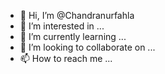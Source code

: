 - 👋 Hi, I’m @Chandranurfahla
- 👀 I’m interested in ...
- 🌱 I’m currently learning ...
- 💞️ I’m looking to collaborate on ...
- 📫 How to reach me ...

<!---
Chandranurfahla/Chandranurfahla is a ✨ special ✨ repository because its `README.md` (this file) appears on your GitHub profile.
You can click the Preview link to take a look at your changes.
--->
